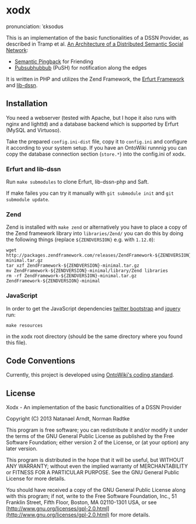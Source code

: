 xodx
====

pronunciation: ˈɛksodʊs

This is an implementation of the basic functionalities of a DSSN Provider, as described in Tramp et al. [An Architecture of a Distributed Semantic Social Network](http://www.semantic-web-journal.net/sites/default/files/swj201_4.pdf):
* [Semantic Pingback](http://aksw.org/Projects/SemanticPingback) for Friending
* [Pubsubhubbub](http://code.google.com/p/pubsubhubbub/) (PuSH) for notification along the edges

It is written in PHP and utilizes the Zend Framework, the [Erfurt Framework](http://erfurt-framework.org/) and [lib-dssn](https://github.com/AKSW/lib-dssn-php).

Installation
------------
You need a webserver (tested with Apache, but I hope it also runs with nginx and lighttd) and a database backend which is supported by Erfurt (MySQL and Virtuoso).

Take the prepared `config.ini-dist` file, copy it to `config.ini` and configure it according to your system setup.
If you have an OntoWiki runnnig you can copy the database connection section (`store.*`) into the config.ini of xodx.

### Erfurt and lib-dssn
Run `make submodules` to clone Erfurt, lib-dssn-php and Saft.

If make failes you can try it manually with `git submodule init` and `git submodule update`.

### Zend
Zend is installed with `make zend` or alternatively you have to place a copy of the Zend framework library into `libraries/Zend/` you can do this by doing the following things (replace `${ZENDVERSION}` e.g. with `1.12.0`):

    wget http://packages.zendframework.com/releases/ZendFramework-${ZENDVERSION}/ZendFramework-${ZENDVERSION}-minimal.tar.gz
    tar xzf ZendFramework-${ZENDVERSION}-minimal.tar.gz
    mv ZendFramework-${ZENDVERSION}-minimal/library/Zend libraries
    rm -rf ZendFramework-${ZENDVERSION}-minimal.tar.gz ZendFramework-${ZENDVERSION}-minimal

### JavaScript
In order to get the JavaScript dependencies [twitter bootstrap](http://twitter.github.com/bootstrap/) and [jquery](http://jquery.com/) run:

    make resources

in the xodx root directory (should be the same directory where you found this file).

Code Conventions
----------------
Currently, this project is developed using [OntoWiki's coding standard](https://github.com/AKSW/OntoWiki/wiki/Coding-Standards).

License
-------
Xodx - An implementation of the basic functionalities of a DSSN Provider

Copyright (C) 2013  Natanael Arndt, Norman Radtke

This program is free software; you can redistribute it and/or modify
it under the terms of the GNU General Public License as published by
the Free Software Foundation; either version 2 of the License, or
(at your option) any later version.

This program is distributed in the hope that it will be useful,
but WITHOUT ANY WARRANTY; without even the implied warranty of
MERCHANTABILITY or FITNESS FOR A PARTICULAR PURPOSE.  See the
GNU General Public License for more details.

You should have received a copy of the GNU General Public License along
with this program; if not, write to the Free Software Foundation, Inc.,
51 Franklin Street, Fifth Floor, Boston, MA 02110-1301 USA, or see
[http://www.gnu.org/licenses/gpl-2.0.html](http://www.gnu.org/licenses/gpl-2.0.html)
for more details.

